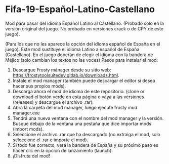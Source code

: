 # Fifa-19-Español-Latino-Castellano

Mod para pasar del idioma Español Latino al Castellano. (Probado solo en la versión original del juego. No probado en versiones crack o de CPY de este juego).

(Para los que no les aparece la opción del idioma español de España en el juego). Este mod sustituye el idioma Latino a español de España (Castellano). En el juego deberán de elegir el idioma con la bandera de Méjico (solo cambian los textos no las voces)
Pasos para instalar el mod:

1.	Descargue Frosty mánager desde su sitio web: https://frostytoolsuitedev.gitlab.io/downloads.html.
2.	Instale el mod manager (también puede descargar el editor si desea hacer sus propios mods).
3.	Descarga ahora el mod de idioma de este repositorio. (clone or download el botón verde en esta página o vaya a las versiones (releases) y descargue el archivo .rar).
4.	Abra la carpeta del mod mánager, luego ejecute frosty mod manager.exe
5.	Tendrá una nueva ventana con el nombre del mod manager y la versión. Busque debajo de la ventana una pestaña que dice importar mods (import mods).
6.	Seleccione el archivo .rar que ha descargado (no extraiga el mod, solo seleccione el .rar e importe el mod).
7.	Si todo fue correcto, verá la bandera de España y su próximo paso es hacer clic en la opción de lanzamiento (launch).
8.	¡Disfruta del mod!
